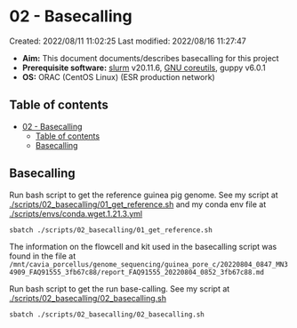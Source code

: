# 02 - Basecalling

Created: 2022/08/11 11:02:25
Last modified: 2022/08/16 11:27:47

- **Aim:** This document documents/describes basecalling for this project
- **Prerequisite software:** [slurm](https://slurm.schedmd.com/overview.html) v20.11.6, [GNU coreutils](https://www.gnu.org/software/coreutils/), guppy v6.0.1
- **OS:** ORAC (CentOS Linux) (ESR production network)

## Table of contents

- [02 - Basecalling](#02---basecalling)
  - [Table of contents](#table-of-contents)
  - [Basecalling](#basecalling)

## Basecalling

Run bash script to get the reference guinea pig genome. See my script at [./scripts/02_basecalling/01_get_reference.sh](https://github.com/leahkemp/guinea_pore_c/blob/main/scripts/02_basecalling/01_get_reference.sh) and my conda env file at [./scripts/envs/conda.wget.1.21.3.yml](https://github.com/leahkemp/guinea_pore_c/blob/main/scripts/envs/conda.wget.1.21.3.yml)

```bash
sbatch ./scripts/02_basecalling/01_get_reference.sh
```

The information on the flowcell and kit used in the basecalling script was found in the file at `/mnt/cavia_porcellus/genome_sequencing/guinea_pore_c/20220804_0847_MN34909_FAQ91555_3fb67c88/report_FAQ91555_20220804_0852_3fb67c88.md`

Run bash script to get the run base-calling. See my script at [./scripts/02_basecalling/02_basecalling.sh](https://github.com/leahkemp/guinea_pore_c/blob/main/scripts/02_basecalling/02_basecalling.sh)

```bash
sbatch ./scripts/02_basecalling/02_basecalling.sh
```
